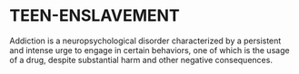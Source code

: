 # TEEN-ENSLAVEMENT
Addiction is a neuropsychological disorder characterized by a persistent and intense urge to engage in certain behaviors, one of which is the usage of a drug, despite substantial harm and other negative consequences. 
